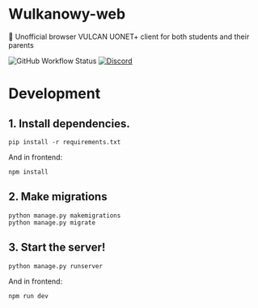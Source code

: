 # Wulkanowy-web
🌋 Unofficial browser VULCAN UONET+ client for both students and their parents

![GitHub Workflow Status](https://github.com/wulkanowy/wulkanowy-web/workflows/Python%20application/badge.svg)
[![Discord](https://img.shields.io/discord/390889354199040011.svg?color=#33CD56)](https://discord.gg/vccAQBr)

# Development
## 1. Install dependencies.
```shell
pip install -r requirements.txt
```
And in frontend:
```shell
npm install
```
## 2. Make migrations
```shell
python manage.py makemigrations
python manage.py migrate
```
## 3. Start the server!
```shell
python manage.py runserver
```
And in frontend:
```shell
npm run dev
```
